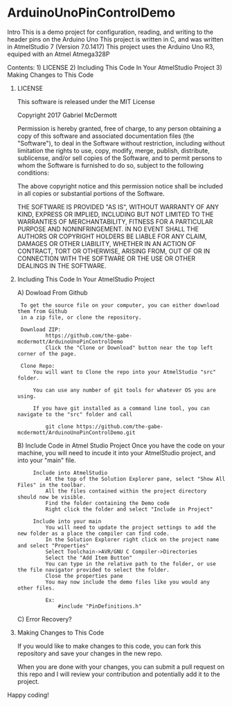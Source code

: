 # ArduinoUnoPinControlDemo

Intro
	This is a demo project for configuration, reading, and writing to the header pins on the Arduino Uno
		This project is written in C, and was written in AtmelStudio 7 (Version 7.0.1417)
		This project uses the Arduino Uno R3, equiped with an Atmel Atmega328P

Contents:
	1) LICENSE
	2) Including This Code In Your AtmelStudio Project
	3) Making Changes to This Code

1) LICENSE
	
	This software is released under the MIT License
	
	Copyright 2017 Gabriel McDermott

	Permission is hereby granted, free of charge, to any person obtaining a copy
	of this software and associated documentation files (the "Software"), to deal
	in the Software without restriction, including without limitation the rights 
	to use, copy, modify, merge, publish, distribute, sublicense, and/or sell copies 
	of the Software, and to permit persons to whom the Software is furnished to do so,
	subject to the following conditions:

	The above copyright notice and this permission notice shall be included in all copies
	or substantial portions of the Software.

	THE SOFTWARE IS PROVIDED "AS IS", WITHOUT WARRANTY OF ANY KIND, EXPRESS OR IMPLIED, 
	INCLUDING BUT NOT LIMITED TO THE WARRANTIES OF MERCHANTABILITY, FITNESS FOR A 
	PARTICULAR PURPOSE AND NONINFRINGEMENT. IN NO EVENT SHALL THE AUTHORS OR COPYRIGHT
	HOLDERS BE LIABLE FOR ANY CLAIM, DAMAGES OR OTHER LIABILITY, WHETHER IN AN ACTION 
	OF CONTRACT, TORT OR OTHERWISE, ARISING FROM, OUT OF OR IN CONNECTION WITH THE 
	SOFTWARE OR THE USE OR OTHER DEALINGS IN THE SOFTWARE.


2) Including This Code In Your AtmelStudio Project
	
	A) Dowload From Github
		
		To get the source file on your computer, you can either download them from Github
		in a zip file, or clone the repository.
			
		Download ZIP:
				https://github.com/the-gabe-mcdermott/ArduinoUnoPinControlDemo		
				Click the "Clone or Download" button near the top left corner of the page.

		Clone Repo:
			You will want to Clone the repo into your AtmelStudio "src" folder.

			You can use any number of git tools for whatever OS you are using.
	
			If you have git installed as a command line tool, you can navigate to the "src" folder and call
				
				git clone https://github.com/the-gabe-mcdermott/ArduinoUnoPinControlDemo.git



	B) Include Code in Atmel Studio Project
			Once you have the code on your machine, you will need to incude it into your AtmelStudio project, and into your "main" file.
			
			Include into AtmelStudio
				At the top of the Solution Explorer pane, select "Show All Files" in the toolbar.
				All the files contained within the project directory should now be visible.
				Find the folder containing the Demo code
				Right click the folder and select "Include in Project"

			Include into your main
				You will need to update the project settings to add the new folder as a place the compiler can find code.
				In the Solution Explorer right click on the project name and select "Properties"
				Select Toolchain->AVR/GNU C Compiler->Directories
				Select the "Add Item Button"
				You can type in the relative path to the folder, or use the file navigator provided to select the folder.
				Close the properties pane
				You may now include the demo files like you would any other files.
				
				Ex:
					#include "PinDefinitions.h"


	C) Error Recovery?

3) Making Changes to This Code

	If you would like to make changes to this code, you can fork this repository
	and save your changes in the new repo. 

	When you are done with your changes, you can submit a pull request on this repo
	and I will review your contribution and potentially add it to the project.



Happy coding!

